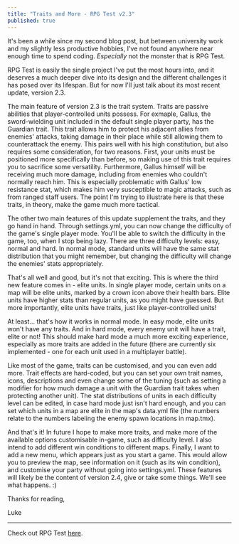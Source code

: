```yaml
---
title: "Traits and More - RPG Test v2.3"
published: true
---
```

It's been a while since my second blog post, but between university work and my
slightly less productive hobbies, I've not found anywhere near enough time to
spend coding. *Especially* not the monster that is RPG Test.

RPG Test is easily the single project I've put the most hours into, and it
deserves a much deeper dive into its design and the different challenges it has
posed over its lifespan. But for now I'll just talk about its most recent
update, version 2.3.

The main feature of version 2.3 is the trait system. Traits are passive
abilities that player-controlled units possess. For exmaple, Gallus, the sword-wielding unit
included in the default single player party, has the Guardian trait. This trait
allows him to protect his adjacent allies from enemies' attacks, taking
damage in their place while still allowing them to counterattack the enemy. This
pairs well with his high constitution, but also requires some consideration, for
two reasons. First, your units must be positioned more specifically than before,
so making use of this trait requires you to sacrifice some versatility.
Furthermore, Gallus himself will be receiving much more damage, including from
enemies who couldn't normally reach him. This is especially problematic with
Gallus' low resistance stat, which makes him very susceptible to magic attacks,
such as from ranged staff users. The point I'm trying to illustrate here is that
these traits, in theory, make the game much more tactical.

The other two main features of this update supplement the traits, and they go
hand in hand. Through settings.yml, you can now change the difficulty of the
game's single player mode. You'll be able to switch the difficulty in the game,
too, when I stop being lazy. There are three difficulty levels: easy, normal and
hard. In normal mode, standard units will have the same stat distribution that
you might remember, but changing the difficulty will change the enemies' stats
appropriately.

That's all well and good, but it's not that exciting. This is where the third
new feature comes in - elite units. In single player mode, certain units on a
map will be elite units, marked by a crown icon above their health bars. Elite
units have higher stats than regular units, as you might have guessed. But more
importantly, elite units have traits, just like player-controlled units!

At least... that's how it works in normal mode. In easy mode, elite units won't
have any traits. And in hard mode, every enemy unit will have a trait, elite or
not! This should make hard mode a much more exciting experience, especially as
more traits are added in the future (there are currently six implemented - one
for each unit used in a multiplayer battle).

Like most of the game, traits can be customised, and you can even add more.
Trait effects are hard-coded, but you can set your own trait names, icons,
descriptions and even change some of the tuning (such as setting a modifier
for how much damage a unit with the Guardian trait takes when protecting another
unit). The stat distributions of units in each difficulty level can be edited,
in case hard mode just isn't hard enough, and you can set which units
in a map are elite in the map's data.yml file (the numbers relate to the numbers
labeling the enemy spawn locations in map.tmx).

And that's it! In future I hope to make more traits, and make more of the
available options customisable in-game, such as difficulty level. I also intend
to add different win conditions to different maps. Finally, I want to add a new
menu, which appears just as you start a game. This would allow you to preview
the map, see information on it (such as its win condition), and customise your
party without going into settings.yml. These features will likely be the content
of version 2.4, give or take some things. We'll see what happens. :)

Thanks for reading,

Luke

---

Check out RPG Test [here](https://github.com/lukeshorejones/rpg-test).
